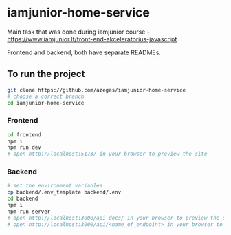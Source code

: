 # iamjunior-home-service

Main task that was done during iamjunior course - https://www.iamjunior.lt/front-end-akceleratorius-javascript

Frontend and backend, both have separate READMEs.

## To run the project

```bash
git clone https://github.com/azegas/iamjunior-home-service
# choose a correct branch
cd iamjunior-home-service
```

### Frontend

```bash
cd frontend
npm i
npm run dev
# open http://localhost:5173/ in your browser to preview the site
```

### Backend

```bash
# set the environment variables
cp backend/.env_template backend/.env
cd backend
npm i
npm run server
# open http://localhost:3000/api-docs/ in your browser to preview the swagger docs
# open http://localhost:3000/api/<name_of_endpoint> in your browser to preview the chosen endpoint
```
